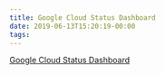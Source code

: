 ```yaml
---
title: Google Cloud Status Dashboard
date: 2019-06-13T15:20:19-00:00
tags:
---
```


[Google Cloud Status Dashboard](https://status.cloud.google.com/incident/cloud-networking/19009)
